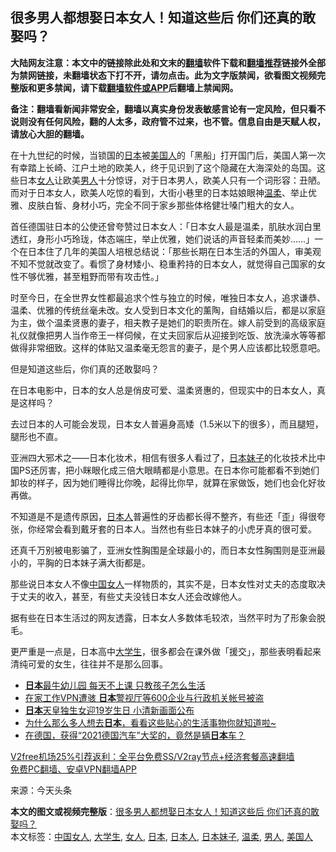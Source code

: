  <h2>很多男人都想娶日本女人！知道这些后 你们还真的敢娶吗？</h2> <p class="notice"><b>大陆网友注意：本文中的链接除此处和文末的<a href="https://github.com/bannedbook/fanqiang" >翻墙</a>软件下载和<a href="https://github.com/killgcd/justmysocks/blob/master/README.md">翻墙推荐</a>链接外全部为禁网链接，未翻墙状态下打不开，请勿点击。此为文字版禁闻，欲看图文视频完整版和更多禁闻，请下载<a href="https://github.com/bannedbook/fanqiang">翻墙软件或APP</a>后翻墙上禁闻网。</p><p>备注：翻墙看新闻非常安全，翻墙以真实身份发表敏感言论有一定风险，但只看不说则没有任何风险，翻的人太多，政府管不过来，也不管。信息自由是天赋人权，请放心大胆的翻墙。</b></p>  <div class="entry"> <p id="conimg">在十九世纪的时候，当锁国的<a href="https://www.bannedbook.org/bnews/tag/%e6%97%a5%e6%9c%ac/" class="st_tag internal_tag" rel="tag" title="标签 日本 下的日志">日本</a>被<a href="https://www.bannedbook.org/bnews/tag/%E7%BE%8E%E5%9B%BD%E4%BA%BA/" class="st_tag internal_tag" rel="tag" title="标签 美国人 下的日志">美国人</a>的「黑船」打开国门后，美国人第一次有幸踏上长崎、江户土地的欧美人，终于见识到了这个隐藏在大海深处的岛国。这些日本<a href="https://www.bannedbook.org/bnews/tag/%e5%a5%b3%e4%ba%ba/" class="st_tag internal_tag" rel="tag" title="标签 女人 下的日志">女人</a>让欧美<a href="https://www.bannedbook.org/bnews/tag/%e7%94%b7%e4%ba%ba/" class="st_tag internal_tag" rel="tag" title="标签 男人 下的日志">男人</a>十分惊讶，对于日本男人，欧美人只有一个词形容：丑陋。而对于日本女人，欧美人吃惊的看到，大街小巷里的日本姑娘眼神<a href="https://www.bannedbook.org/bnews/tag/%E6%B8%A9%E6%9F%94/" class="st_tag internal_tag" rel="tag" title="标签 温柔 下的日志">温柔</a>、举止优雅、皮肤白皙、身材小巧，完全不同于家乡那些体格健壮嗓门粗大的女人。</p> <p>首任德国驻日本的公使还曾夸赞过日本女人：「日本女人最是温柔，肌肤水润白里透红，身形小巧玲珑，体态端庄，举止优雅，她们说话的声音轻柔而美妙&#8230;&#8230;」一个在日本住了几年的美国人培根总结说：「那些长期在日本生活的外国人，审美观不知不觉就改变了。看惯了身材矮小、稳重矜持的日本女人，就觉得自己国家的女性不够优雅，甚至粗野而带有攻击性。」</p> <p>时至今日，在全世界女性都最追求个性与独立的时候，唯独日本女人，追求谦恭、温柔、优雅的传统丝毫未改。女人受到日本文化的薰陶，自结婚以后，都是以家庭为主，做个温柔贤惠的妻子，相夫教子是她们的职责所在。嫁人前受到的高级家庭礼仪就像把男人当作帝王一样伺候，在丈夫回家后从迎接到吃饭、放洗澡水等等都做得非常细致。这样的体贴又温柔毫无怨言的妻子，是个男人应该都比较愿意吧。</p>  <p>但是知道这些后，你们真的还敢娶吗？</p> <p>在日本电影中，日本的女人总是俏皮可爱、温柔贤惠的，但现实中的日本女人，真是这样吗？</p> <p>去过日本的人可能会发现，日本女人普遍身高矮（1.5米以下的很多），而且腿短，腿形也不直。</p>  <p>亚洲四大邪术之——日本化妆术，相信有很多人看过了，<a href="https://www.bannedbook.org/bnews/tag/%e6%97%a5%e6%9c%ac%e5%a6%b9%e5%ad%90/" class="st_tag internal_tag" rel="tag" title="标签 日本妹子 下的日志">日本妹子</a>的化妆技术比中国PS还厉害，把小眯眼化成三倍大眼睛都是小意思。在日本你可能都看不到她们卸妆的样子，因为她们睡得比你晚，起得比你早，就算在家做饭，她们也会化好妆再做。</p> <p>不知道是不是遗传原因，<a href="https://www.bannedbook.org/bnews/tag/%e6%97%a5%e6%9c%ac%e4%ba%ba/" class="st_tag internal_tag" rel="tag" title="标签 日本人 下的日志">日本人</a>普遍性的牙齿都长得不整齐，有些还「歪」得很夸张，你经常会看到戴牙套的日本人。当然也有些日本妹子的小虎牙真的很可爱。</p> <p>还真千万别被电影骗了，亚洲女性胸围是全球最小的，而日本女性胸围则是亚洲最小的，平胸的日本妹子满大街都是。</p>  <p>那些说日本女人不像<a href="https://www.bannedbook.org/bnews/tag/%e4%b8%ad%e5%9b%bd%e5%a5%b3%e4%ba%ba/" class="st_tag internal_tag" rel="tag" title="标签 中国女人 下的日志">中国女人</a>一样物质的，其实不是，日本女性对丈夫的态度取决于丈夫的收入，甚至，有些丈夫没钱日本女人还会改嫁他人。</p> <p>据有些在日本生活过的网友透露，日本女人多数体毛较浓，当然平时为了形象会脱毛。</p> <p>更严重是一点是，日本高中<a href="https://www.bannedbook.org/bnews/tag/%e5%a4%a7%e5%ad%a6%e7%94%9f/" class="st_tag internal_tag" rel="tag" title="标签 大学生 下的日志">大学生</a>，很多都会在课外做「援交」，那些表明看起来清纯可爱的女生，往往并不是那么回事。</p>  <ul class='op-related-articles' title='相关阅读'> <li><a href='https://www.bannedbook.org/bnews/lifebaike/20201202/1440569.html' target='_blank'><b>日本</b>最牛幼儿园 每天不上课 只教孩子怎么生活</a></li> <li><a href='https://www.bannedbook.org/bnews/worldnews/20201201/1440128.html' target='_blank'>在家工作VPN遭骇 <b>日本</b>警视厅等600企业与行政机关帐号被盗</a></li> <li><a href='https://www.bannedbook.org/bnews/baitai/20201201/1440098.html' target='_blank'><b>日本</b>天皇独生女迎19岁生日 小清新画面公布</a></li> <li><a href='https://www.bannedbook.org/bnews/comments/20201201/1439922.html' target='_blank'>为什么那么多人想去<b>日本</b>，看看这些贴心的生活事物你就知道啦~</a></li> <li><a href='https://www.bannedbook.org/bnews/comments/20201201/1439823.html' target='_blank'>在德国，获得“2021德国汽车”大奖的，竟然是辆<b>日本</b>车？</a></li> </ul> <p class="texttj"> <a href="https://www.bannedbook.org/forum23/topic22702.html" target="_blank">V2free机场25%引荐返利：全平台免费SS/V2ray节点+经济套餐高速翻墙</a><br/> <a href="https://github.com/bannedbook/fanqiang/wiki/%E7%A6%81%E9%97%BB%E7%BD%91%E5%AE%89%E5%8D%93%E7%BF%BB%E5%A2%99%E6%96%B0%E9%97%BBAPP" target="_blank">免费PC翻墙、安卓VPN翻墙APP</a></p><p> 来源：今天头条 </p><a name='sharetosocial'></a>       <div><b>本文的图文或视频完整版</b>：<a href='https://www.bannedbook.org/bnews/funmedia/20201202/1440583.html'>很多男人都想娶日本女人！知道这些后 你们还真的敢娶吗？</a></div>  </div><!--END ENTRY--> <div class="postfooter"> <div>本文标签：<a href="https://www.bannedbook.org/bnews/tag/%e4%b8%ad%e5%9b%bd%e5%a5%b3%e4%ba%ba/" rel="tag">中国女人</a>, <a href="https://www.bannedbook.org/bnews/tag/%e5%a4%a7%e5%ad%a6%e7%94%9f/" rel="tag">大学生</a>, <a href="https://www.bannedbook.org/bnews/tag/%e5%a5%b3%e4%ba%ba/" rel="tag">女人</a>, <a href="https://www.bannedbook.org/bnews/tag/%e6%97%a5%e6%9c%ac/" rel="tag">日本</a>, <a href="https://www.bannedbook.org/bnews/tag/%e6%97%a5%e6%9c%ac%e4%ba%ba/" rel="tag">日本人</a>, <a href="https://www.bannedbook.org/bnews/tag/%e6%97%a5%e6%9c%ac%e5%a6%b9%e5%ad%90/" rel="tag">日本妹子</a>, <a href="https://www.bannedbook.org/bnews/tag/%E6%B8%A9%E6%9F%94/" rel="tag">温柔</a>, <a href="https://www.bannedbook.org/bnews/tag/%e7%94%b7%e4%ba%ba/" rel="tag">男人</a>, <a href="https://www.bannedbook.org/bnews/tag/%E7%BE%8E%E5%9B%BD%E4%BA%BA/" rel="tag">美国人</a></div>  </div><!--END POSTFOOTER--> 